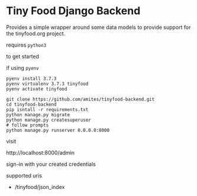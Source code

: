 # Tiny Food Django Backend

Provides a simple wrapper around some data models to provide support for the tinyfood.org project.

requires `python3`

to get started



if using `pyenv`
```
pyenv install 3.7.3
pyenv virtualenv 3.7.3 tinyfood
pyenv activate tinyfood
```

```
git clone https://github.com/amites/tinyfood-backend.git
cd tinyfood-backend
pip isntall -r requirements.txt
python manage.py migrate
python manage.py createsuperuser
# follow prompts
python manage.py runserver 0.0.0.0:8000
```


visit

http://localhost:8000/admin

sign-in with your created credentials


supported uris

- /tinyfood/json_index



